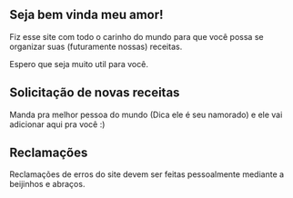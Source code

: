 ## Seja bem vinda meu amor!

Fiz esse site com todo o carinho do mundo para que você possa se organizar suas (futuramente nossas) receitas.

Espero que seja muito util para você.

## Solicitação de novas receitas 

Manda pra melhor pessoa do mundo (Dica ele é seu namorado) e ele vai adicionar aqui pra você :)


## Reclamações

Reclamações de erros do site devem ser feitas pessoalmente mediante a beijinhos e abraços.